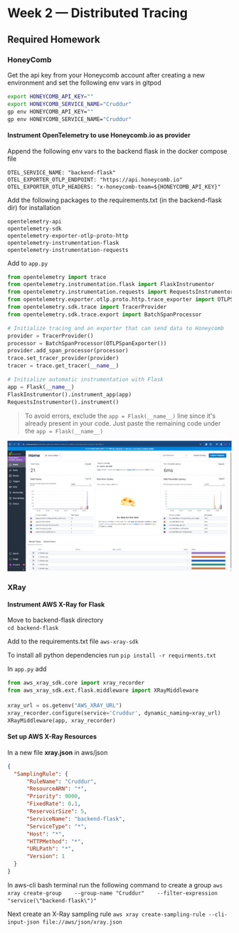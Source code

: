 # Week 2 — Distributed Tracing

## Required Homework
### HoneyComb
Get the api key from your Honeycomb account after creating a new environment and set the following env vars in gitpod  
```sh
export HONEYCOMB_API_KEY=""
export HONEYCOMB_SERVICE_NAME="Cruddur"
gp env HONEYCOMB_API_KEY=""
gp env HONEYCOMB_SERVICE_NAME="Cruddur"
```

#### Instrument OpenTelemetry to use Honeycomb.io as provider
Append the following env vars to the backend flask in the docker compose file  
```
OTEL_SERVICE_NAME: "backend-flask"
OTEL_EXPORTER_OTLP_ENDPOINT: "https://api.honeycomb.io"
OTEL_EXPORTER_OTLP_HEADERS: "x-honeycomb-team=${HONEYCOMB_API_KEY}"
```

Add the following packages to the requirements.txt (in the backend-flask dir) for installation
```
opentelemetry-api 
opentelemetry-sdk 
opentelemetry-exporter-otlp-proto-http 
opentelemetry-instrumentation-flask 
opentelemetry-instrumentation-requests
```

Add to ``app.py``  
```py
from opentelemetry import trace
from opentelemetry.instrumentation.flask import FlaskInstrumentor
from opentelemetry.instrumentation.requests import RequestsInstrumentor
from opentelemetry.exporter.otlp.proto.http.trace_exporter import OTLPSpanExporter
from opentelemetry.sdk.trace import TracerProvider
from opentelemetry.sdk.trace.export import BatchSpanProcessor
```
```py
# Initialize tracing and an exporter that can send data to Honeycomb
provider = TracerProvider()
processor = BatchSpanProcessor(OTLPSpanExporter())
provider.add_span_processor(processor)
trace.set_tracer_provider(provider)
tracer = trace.get_tracer(__name__)
```
```py
# Initialize automatic instrumentation with Flask
app = Flask(__name__)
FlaskInstrumentor().instrument_app(app)
RequestsInstrumentor().instrument()
```
> To avoid errors, exclude the ``app = Flask(__name__)`` line since it's already present in your code. Just paste the remaining code under the ``app = Flask(__name__)``

![OTEL data](../_docs/assets/cruddur_OTEL.png)

### XRay
#### Instrument AWS X-Ray for Flask
Move to backend-flask directory  
``cd backend-flask``  

Add to the requirements.txt file
``aws-xray-sdk``  

To install all python dependencies run
``pip install -r requirments.txt``

In ``app.py`` add
```py
from aws_xray_sdk.core import xray_recorder
from aws_xray_sdk.ext.flask.middleware import XRayMiddleware

xray_url = os.getenv("AWS_XRAY_URL")
xray_recorder.configure(service='Cruddur', dynamic_naming=xray_url)
XRayMiddleware(app, xray_recorder)
```

#### Set up AWS X-Ray Resources
In a new file **xray.json** in aws/json
```json
{
  "SamplingRule": {
      "RuleName": "Cruddur",
      "ResourceARN": "*",
      "Priority": 9000,
      "FixedRate": 0.1,
      "ReservoirSize": 5,
      "ServiceName": "backend-flask",
      "ServiceType": "*",
      "Host": "*",
      "HTTPMethod": "*",
      "URLPath": "*",
      "Version": 1
  }
}
```
In aws-cli bash terminal run the following command to create a group
```aws xray create-group    --group-name "Cruddur"    --filter-expression "service(\"backend-flask\")"```  

Next create an X-Ray sampling rule
```aws xray create-sampling-rule --cli-input-json file://aws/json/xray.json```
